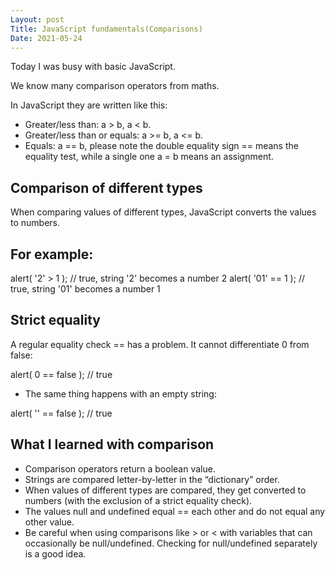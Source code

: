 ```yaml
---
Layout: post
Title: JavaScript fundamentals(Comparisons)
Date: 2021-05-24
---
```


Today I was busy with basic JavaScript.

We know many comparison operators from maths.

In JavaScript they are written like this:

- Greater/less than: a > b, a < b.
- Greater/less than or equals: a >= b, a <= b.
- Equals: a == b, please note the double equality sign == means the equality test, while a single one a = b means an assignment.

## Comparison of different types

When comparing values of different types, JavaScript converts the values to numbers.

## For example:

alert( '2' > 1 ); // true, string '2' becomes a number 2
alert( '01' == 1 ); // true, string '01' becomes a number 1

## Strict equality

A regular equality check == has a problem. It cannot differentiate 0 from false:

alert( 0 == false ); // true

- The same thing happens with an empty string:

alert( '' == false ); // true

## What I learned with comparison

- Comparison operators return a boolean value.
- Strings are compared letter-by-letter in the “dictionary” order.
- When values of different types are compared, they get converted to numbers (with the exclusion of a strict equality check).
- The values null and undefined equal == each other and do not equal any other value.
- Be careful when using comparisons like > or < with variables that can occasionally be null/undefined. Checking for null/undefined separately is a good idea.
